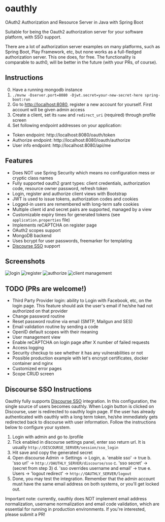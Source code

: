 # oauthly
OAuth2 Authorization and Resource Server in Java with Spring Boot

Suitable for being the Oauth2 authorization server for your software platform, with SSO support.

There are a lot of authorization server examples on many platforms, such as Spring Boot, Play Framework, etc,
but none works as a full-fledged authorization server. This one does, for free. The functionality is comparable to
auth0, will be better in the future (with your PRs, of course).

## Instructions

0. Have a running mongodb instance
1. `./mvnw -Dserver.port=8080 -Djwt.secret=your-new-secret-here spring-boot:run`
2. Go to <http://localhost:8080>, register a new account for yourself.
First account will be given admin access
3. Create a client, set its `name` and `redirect_uri` (required) through profile screen
4. Set following endpoint addresses on your application:

- Token endpoint: http://localhost:8080/oauth/token
- Authorize endpoint: http://localhost:8080/oauth/authorize
- User info endpoint: http://localhost:8080/api/me

## Features

- Does NOT use Spring Security which means no configuration mess or cryptic class names
- Fully supported oauth2 grant types: client credentials, authorization code, resource owner password, refresh token
- Login, register and authorize client views with Bootstrap
- JWT is used to issue tokens, authorization codes and cookies
- Logged-in users are remembered with long-term safe cookies
- Multiple client id and secret pairs are supported, managed by a view
- Customizable expiry times for generated tokens (see `application.properties` file)
- Implements reCAPTCHA on register page
- OAuth2 scopes support
- MongoDB backend
- Uses bcrypt for user passwords, freemarker for templating
- [Discourse SSO](https://meta.discourse.org/t/official-single-sign-on-for-discourse/13045) support

## Screenshots

![login](https://i.imgur.com/DpHykoJ.png)
![register](https://i.imgur.com/kksvw9p.png)
![authorize](https://i.imgur.com/5FMlHCz.png)
![client management](https://i.imgur.com/vVXfNbL.png)

## TODO (PRs are welcome!)
- Third Party Provider login: ability to Login with Facebook, etc, on the login page.
  This feature should ask the user's email if he/she had not authorized on that provider
- Change password routine
- Reset password routine via email (SMTP, Mailgun and SES)
- Email validation routine by sending a code
- OpenID default scopes with their meaning
- User management view
- Enable reCAPTCHA on login page after X number of failed requests
- Access logging
- Security checkup to see whether it has any vulnerabilities or not
- Possible production example with let's encrypt certificates, docker container and nginx
- Customized error pages
- Scope CRUD screen

## Discourse SSO Instructions
Oauthly fully supports [Discourse SSO](https://meta.discourse.org/t/official-single-sign-on-for-discourse/13045)
integration. In this configuration, the single source of users becomes oauthly. When Login button is clicked on Discourse,
user is redirected to oauthly login page. If the user has already authenticated with oauthly with a long term token,
he/she immediately gets redirected back to discourse with user information. Follow the instructions below to configure
your system.

1. Login with admin and go to /profile
2. Tick enabled in discourse settings panel, enter sso return url. It is usually `http://DISCOURSE_SERVER/session/sso_login`
3. Hit save and copy the generated secret
4. Open discourse Admin -> Settings -> Login,
    a. 'enable sso' -> true
    b. 'sso url' -> `http://OAUTHLY_SERVER/discourse/sso`
    c. 'sso secret' -> (secret from step 3)
    d. 'sso overrides username and email' -> true
    e. Users -> 'logout redirect' -> `http://OAUTHLY_SERVER/logout`
5. Done, you may test the integration. Remember that the admin account must have the same email address on both
systems, or you'll get locked out.

Important note: currently, oauthly does NOT implement email address normalization, username normalization and email
code validation, which are essential for running in production environments. If you're interested, please submit a PR!
